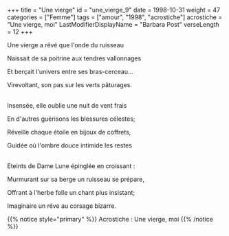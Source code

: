 +++
title = "Une vierge"
id = "une_vierge_9"
date = 1998-10-31
weight = 47
categories = ["Femme"]
tags = ["amour", "1998", "acrostiche"]
acrostiche = "Une vierge, moi"
LastModifierDisplayName = "Barbara Post"
verseLength = 12
+++

Une vierge a rêvé que l'onde du ruisseau

Naissait de sa poitrine aux tendres vallonnages

Et berçait l'univers entre ses bras-cerceau...

Virevoltant, son pas sur les verts pâturages.

 \
Insensée, elle oublie une nuit de vent frais

En d'autres guérisons les blessures célestes;

Réveille chaque étoile en bijoux de coffrets,

Guidée où l'ombre douce intimide les restes

 \
Eteints de Dame Lune épinglée en croissant :

Murmurant sur sa berge un ruisseau se prépare,

Offrant à l'herbe folle un chant plus insistant;

Imaginaire un rêve au corsage bizarre.

{{% notice style="primary" %}}
Acrostiche : Une vierge, moi
{{% /notice %}}
